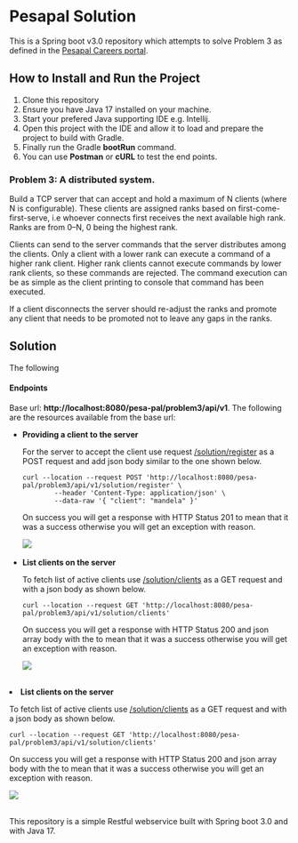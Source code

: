 # Pesapal Solution
This is a Spring boot v3.0 repository which attempts to solve Problem 3 as defined in the <a href="https://pesapal.freshteam.com/jobs/2OU7qEKgG4DR/junior-developer-23">Pesapal Careers portal</a>.

## How to Install and Run the Project
<ol>
   <li>Clone this repository</li>
   <li>Ensure you have Java 17 installed on your machine.</li>
   <li>Start your prefered Java supporting IDE e.g. Intellij.</li>
   <li>Open this project with the IDE and allow it to load and prepare the project to build with Gradle.</li>
   <li>Finally run the Gradle <strong>bootRun</strong> command.</li>
   <li>You can use <strong>Postman</strong> or <strong>cURL</strong> to test the end points.</li>
</ol>

### Problem 3: A distributed system.
Build a TCP server that can accept and hold a maximum of N clients (where N is configurable).
These clients are assigned ranks based on first-come-first-serve, i.e whoever connects first receives the next available high rank. Ranks are from 0–N, 0 being the highest rank.

Clients can send to the server commands that the server distributes among the clients. Only a client with a lower rank can execute a command of a higher rank client. Higher rank clients cannot execute commands by lower rank clients, so these commands are rejected. The command execution can be as simple as the client printing to console that command has been executed.

If a client disconnects the server should re-adjust the ranks and promote any client that needs to be promoted not to leave any gaps in the ranks.

## Solution
The following 
#### Endpoints
Base url: <strong>http://localhost:8080/pesa-pal/problem3/api/v1</strong>.
The following are the resources available from the base url:
<ul>
    <li>
    <strong>Providing a client to the server</strong>
    <p>For the server to accept the client use request <a href="http://localhost:8080/pesa-pal/problem3/api/v1/solution/register">/solution/register</a> as a POST request and add json body similar to the one shown below.</p>
    <code>curl --location --request POST 'http://localhost:8080/pesa-pal/problem3/api/v1/solution/register' \
        --header 'Content-Type: application/json' \
        --data-raw '{ "client": "mandela" }'</code>
        <p>On success you will get a response with HTTP Status 201 to mean that it was a success otherwise you will get an exception with reason.</p>
        <img src="https://user-images.githubusercontent.com/54445311/213667946-e6cfcdb4-7667-48fc-90c6-fd9979bd9178.png"></img>
    </li>
    <br>
    <li>
    <strong>List clients on the server</strong>
    <p>To fetch list of active clients use <a href="http://localhost:8080/pesa-pal/problem3/api/v1/solution/clients">/solution/clients</a> as a GET request and with a json body as shown below.</p>
    <code>curl --location --request GET 'http://localhost:8080/pesa-pal/problem3/api/v1/solution/clients'</code>
    <p>On success you will get a response with HTTP Status 200 and json array body with the to mean that it was a success otherwise you will get an exception with reason.</p>
        <img src="https://user-images.githubusercontent.com/54445311/213669054-f9e855b3-1778-428d-a2e4-afe9dee3c16e.png"></img>

</ul>
    </li>
    <br>
    <li>
    <strong>List clients on the server</strong>
    <p>To fetch list of active clients use <a href="http://localhost:8080/pesa-pal/problem3/api/v1/solution/clients">/solution/clients</a> as a GET request and with a json body as shown below.</p>
    <code>curl --location --request GET 'http://localhost:8080/pesa-pal/problem3/api/v1/solution/clients'</code>
    <p>On success you will get a response with HTTP Status 200 and json array body with the to mean that it was a success otherwise you will get an exception with reason.</p>
        <img src="https://user-images.githubusercontent.com/54445311/213669054-f9e855b3-1778-428d-a2e4-afe9dee3c16e.png"></img>

</ul>
    </li>
    <br>
    


This repository is a simple Restful webservice built with Spring boot 3.0 and with Java 17.
